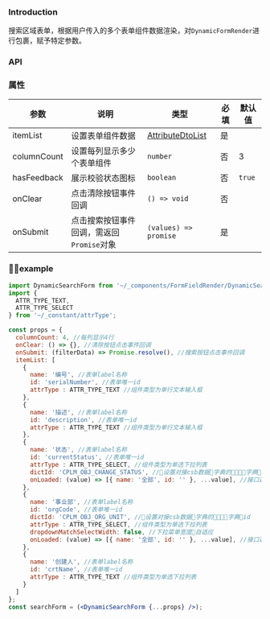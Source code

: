### Introduction

搜索区域表单，根据用户传入的多个表单组件数据渲染，对`DynamicFormRender`进行包裹，赋予特定参数。

### API

### 属性

| 参数 | 说明 | 类型 | 必填 | 默认值 |
| ---- | ---- | ---- | ---- | ------ |
| itemList | 设置表单组件数据 | [AttributeDtoList](/src/type/AttributeDtoList/README.md) | 是 |  |
| columnCount | 设置每列显示多少个表单组件 | `number` | 否 | 3 |
| hasFeedback | 展示校验状态图标 | `boolean` | 否 | `true` |
| onClear | 点击清除按钮事件回调 | `() => void` | 否 |  |
| onSubmit | 点击搜索按钮事件回调，需返回`Promise`对象 | `(values) => promise` | 是 |  |

### example

```jsx
import DynamicSearchForm from '~/_components/FormFieldRender/DynamicSearchForm';
import {
  ATTR_TYPE_TEXT,
  ATTR_TYPE_SELECT
} from '~/_constant/attrType';

const props = {
  columnCount: 4, //每列显示4行
  onClear: () => {}, //清除按钮点击事件回调
  onSubmit: (filterData) => Promise.resolve(), //搜索按钮点击事件回调
  itemList: [
    {
      name: '编号', //表单label名称
      id: 'serialNumber', //表单唯一id 
      attrType : ATTR_TYPE_TEXT //组件类型为单行文本输入框
    }, 
    {
      name: '描述', //表单label名称 
      id: 'description', //表单唯一id
      attrType : ATTR_TYPE_TEXT //组件类型为单行文本输入框
    },
    {
      name: '状态', //表单label名称 
      id: 'currentStatus', //表单唯一id
      attrType : ATTR_TYPE_SELECT, //组件类型为单选下拉列表
      dictId: 'CPLM_OBJ_CHANGE_STATUS', //设置对接csb数据字典的字典id
      onLoaded: (value) => [{ name: '全部', id: '' }, ...value], //接口返回数据预处理，为了格式统一
    },
    {
      name: '事业部', //表单label名称 
      id: 'orgCode', //表单唯一id
      dictId: 'CPLM_OBJ_ORG_UNIT', //设置对接csb数据字典的字典id
      attrType : ATTR_TYPE_SELECT, //组件类型为单选下拉列表
      dropdownMatchSelectWidth: false, //下拉菜单宽度自适应
      onLoaded: (value) => [{ name: '全部', id: '' }, ...value], //接口返回数据预处理，为了格式统一
    },
    {
      name: '创建人', //表单label名称 
      id: 'crtName', //表单唯一id
      attrType : ATTR_TYPE_TEXT //组件类型为单选下拉列表
    }
  ]
};
const searchForm = (<DynamicSearchForm {...props} />);
```
